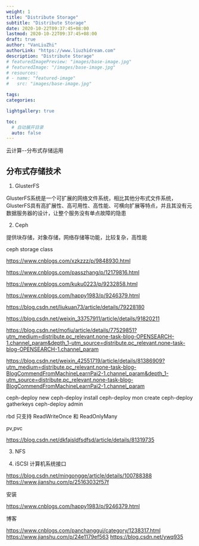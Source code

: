 ```yaml
---
weight: 1
title: "Distribute Storage"
subtitle: "Distribute Storage"
date: 2020-10-22T09:37:45+08:00
lastmod: 2020-10-22T09:37:45+08:00
draft: true
author: "VanLiuZhi"
authorLink: "https://www.liuzhidream.com"
description: "Distribute Storage"
# featuredImagePreview: "images/base-image.jpg"
# featuredImage: "/images/base-image.jpg"
# resources:
# - name: "featured-image"
#   src: "images/base-image.jpg"

tags: 
categories: 

lightgallery: true

toc:
  # 自动展开目录
  auto: false
---
```


云计算--分布式存储运用

<!--more-->

## 分布式存储技术

1. GlusterFS 

GlusterFS系统是一个可扩展的网络文件系统，相比其他分布式文件系统，GlusterFS具有高扩展性、高可用性、高性能、可横向扩展等特点，并且其没有元数据服务器的设计，让整个服务没有单点故障的隐患

2. Ceph

提供块存储，对象存储，网络存储等功能，比较复杂，高性能

ceph storage class

https://www.cnblogs.com/xzkzzz/p/9848930.html

https://www.cnblogs.com/passzhang/p/12179816.html

https://www.cnblogs.com/kuku0223/p/9232858.html

https://www.cnblogs.com/happy1983/p/9246379.html

https://blog.csdn.net/liukuan73/article/details/79228180

https://blog.csdn.net/weixin_33757911/article/details/91820211

https://blog.csdn.net/mofiu/article/details/77529851?utm_medium=distribute.pc_relevant.none-task-blog-OPENSEARCH-1.channel_param&depth_1-utm_source=distribute.pc_relevant.none-task-blog-OPENSEARCH-1.channel_param

https://blog.csdn.net/weixin_42551719/article/details/81386909?utm_medium=distribute.pc_relevant.none-task-blog-BlogCommendFromMachineLearnPai2-1.channel_param&depth_1-utm_source=distribute.pc_relevant.none-task-blog-BlogCommendFromMachineLearnPai2-1.channel_param


ceph-deploy new
ceph-deploy install
ceph-deploy mon create
ceph-deploy gatherkeys
ceph-deploy admin

rbd 只支持 ReadWriteOnce 和 ReadOnlyMany

pv,pvc

https://blog.csdn.net/dkfajsldfsdfsd/article/details/81319735


3. NFS

4. iSCSI 计算机系统接口


https://blog.csdn.net/mingongge/article/details/100788388
https://www.jianshu.com/p/25163032f57f


安装

https://www.cnblogs.com/happy1983/p/9246379.html


博客

https://www.cnblogs.com/panchanggui/category/1238317.html
https://www.jianshu.com/p/24e1179ef563
https://blog.csdn.net/ywq935


